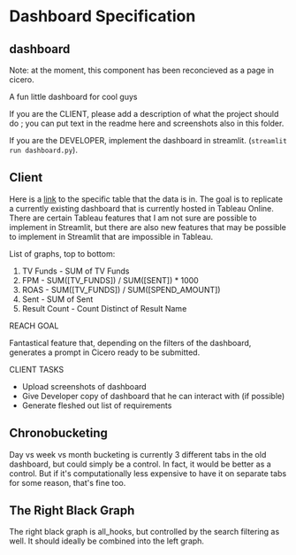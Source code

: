 # Dashboard Specification

## dashboard

Note: at the moment, this component has been reconcieved as a page in cicero.

A fun little dashboard for cool guys

If you are the CLIENT, please add a description of what the project should do ; you can put text in the readme here and screenshots also in this folder.

If you are the DEVELOPER, implement the dashboard in streamlit. (`streamlit run dashboard.py`).

## Client

Here is a [link](https://dbc-ca8d208b-aaa9.cloud.databricks.com/explore/data/main/hook_reporting/hook_data_prod?o=8188181812650195) to the specific table that the data is in. The goal is to replicate a currently existing dashboard that is currently hosted in Tableau Online. There are certain Tableau features that I am not sure are possible to implement in Streamlit, but there are also new features that may be possible to implement in Streamlit that are impossible in Tableau.

List of graphs, top to bottom:
1. TV Funds - SUM of TV Funds
2. FPM - SUM([TV_FUNDS]) / SUM([SENT]) * 1000
3. ROAS - SUM([TV_FUNDS]) / SUM([SPEND_AMOUNT])
4. Sent - SUM of Sent
5. Result Count - Count Distinct of Result Name

REACH GOAL

Fantastical feature that, depending on the filters of the dashboard, generates a prompt in Cicero ready to be submitted.

CLIENT TASKS

- Upload screenshots of dashboard
- Give Developer copy of dashboard that he can interact with (if possible)
- Generate fleshed out list of requirements

## Chronobucketing

Day vs week vs month bucketing is currently 3 different tabs in the old dashboard, but could simply be a control. In fact, it would be better as a control. But if it's computationally less expensive to have it on separate tabs for some reason, that's fine too.

## The Right Black Graph
The right black graph is all_hooks, but controlled by the search filtering as well. It should ideally be combined into the left graph.
